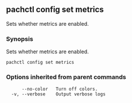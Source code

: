 ## pachctl config set metrics

Sets whether metrics are enabled.

### Synopsis


Sets whether metrics are enabled.

```
pachctl config set metrics
```

### Options inherited from parent commands

```
      --no-color   Turn off colors.
  -v, --verbose    Output verbose logs
```

